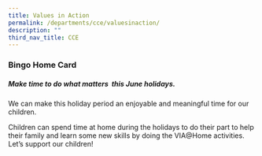 ```yaml
---
title: Values in Action
permalink: /departments/cce/valuesinaction/
description: ""
third_nav_title: CCE
---
```

### Bingo Home Card

##### Make time to do what matters  this June holidays.
       
We can make this holiday period an enjoyable and meaningful time for our children.

Children can spend time at home during the holidays to do their part to help their family and learn some new skills by doing the VIA@Home activities. Let’s support our children!